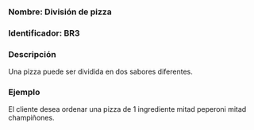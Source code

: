 ### Nombre: División de pizza
### Identificador: BR3
### Descripción
Una pizza puede ser dividida en dos sabores diferentes.
### Ejemplo
El cliente desea ordenar una pizza de 1 ingrediente mitad peperoni mitad champiñones.
